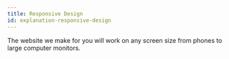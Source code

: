 ```yaml
---
title: Responsive Design
id: explanation-responsive-design
---
```

The website we make for you will work on any screen size from phones to large computer monitors.